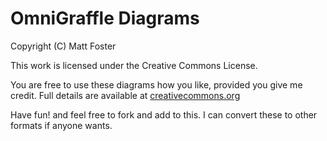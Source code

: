 # OmniGraffle Diagrams

Copyright (C) Matt Foster

This work is licensed under the Creative Commons License. 

You are free to use these diagrams how you like, provided you give me credit. Full details are available at [creativecommons.org](http://creativecommons.org/licenses/by/2.0/uk/ "Creative Commons Attribution 2.0 UK: England &amp; Wales")

Have fun! and feel free to fork and add to this. I can convert these to other formats if anyone wants.